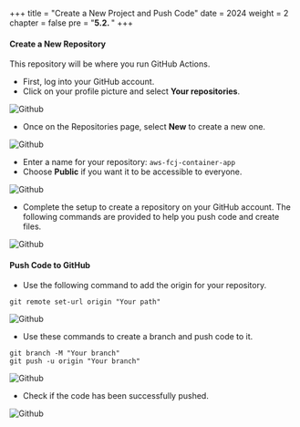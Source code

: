 +++
title = "Create a New Project and Push Code"
date = 2024
weight = 2
chapter = false
pre = "<b>5.2. </b>"
+++

#### Create a New Repository

This repository will be where you run GitHub Actions.

- First, log into your GitHub account.
- Click on your profile picture and select **Your repositories**.

![Github](/images/5-cicd-github/5.2.1.png)

- Once on the Repositories page, select **New** to create a new one.

![Github](/images/5-cicd-github/5.2.2.png)

- Enter a name for your repository: `aws-fcj-container-app`
- Choose **Public** if you want it to be accessible to everyone.

![Github](/images/5-cicd-github/5.2.3.png)

- Complete the setup to create a repository on your GitHub account. The following commands are provided to help you push code and create files.

![Github](/images/5-cicd-github/5.2.4.png)

#### Push Code to GitHub

- Use the following command to add the origin for your repository.

```
git remote set-url origin "Your path"
```

![Github](/images/5-cicd-github/5.2.5.png)

- Use these commands to create a branch and push code to it.

```
git branch -M "Your branch"
git push -u origin "Your branch"
```

![Github](/images/5-cicd-github/5.2.6.png)

- Check if the code has been successfully pushed.

![Github](/images/5-cicd-github/5.2.7.png)
